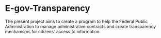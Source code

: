 # E-gov-Transparency
The present project aims to create a program to help the Federal Public Administration to manage administrative contracts and create transparency mechanisms for citizens' access to information.
